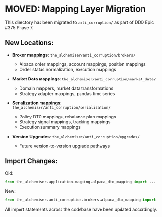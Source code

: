 # MOVED: Mapping Layer Migration

This directory has been migrated to `anti_corruption/` as part of DDD Epic #375 Phase 7.

## New Locations:

- **Broker mappings**: `the_alchemiser/anti_corruption/brokers/`
  - Alpaca order mappings, account mappings, position mappings
  - Order status normalization, execution mappings

- **Market Data mappings**: `the_alchemiser/anti_corruption/market_data/`
  - Domain mappers, market data transformations
  - Strategy adapter mappings, pandas time series

- **Serialization mappings**: `the_alchemiser/anti_corruption/serialization/`
  - Policy DTO mappings, rebalance plan mappings
  - Strategy signal mappings, tracking mappings
  - Execution summary mappings

- **Version Upgrades**: `the_alchemiser/anti_corruption/upgrades/`
  - Future version-to-version upgrade pathways

## Import Changes:

Old:
```python
from the_alchemiser.application.mapping.alpaca_dto_mapping import ...
```

New:
```python
from the_alchemiser.anti_corruption.brokers.alpaca_dto_mapping import ...
```

All import statements across the codebase have been updated accordingly.